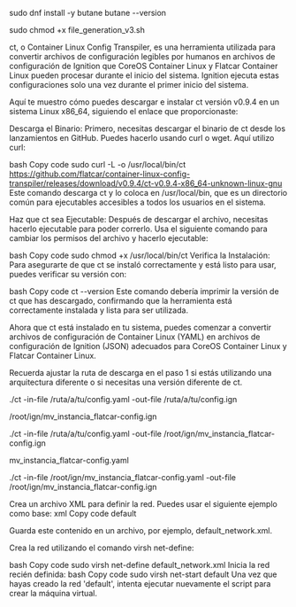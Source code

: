 
sudo dnf install -y butane
butane --version

sudo chmod +x file_generation_v3.sh

ct, o Container Linux Config Transpiler, es una herramienta utilizada para convertir archivos de configuración legibles por humanos en archivos de configuración de Ignition que CoreOS Container Linux y Flatcar Container Linux pueden procesar durante el inicio del sistema. Ignition ejecuta estas configuraciones solo una vez durante el primer inicio del sistema.

Aquí te muestro cómo puedes descargar e instalar ct versión v0.9.4 en un sistema Linux x86_64, siguiendo el enlace que proporcionaste:

Descarga el Binario:
Primero, necesitas descargar el binario de ct desde los lanzamientos en GitHub. Puedes hacerlo usando curl o wget. Aquí utilizo curl:

bash
Copy code
sudo curl -L -o /usr/local/bin/ct https://github.com/flatcar/container-linux-config-transpiler/releases/download/v0.9.4/ct-v0.9.4-x86_64-unknown-linux-gnu
Este comando descarga ct y lo coloca en /usr/local/bin, que es un directorio común para ejecutables accesibles a todos los usuarios en el sistema.

Haz que ct sea Ejecutable:
Después de descargar el archivo, necesitas hacerlo ejecutable para poder correrlo. Usa el siguiente comando para cambiar los permisos del archivo y hacerlo ejecutable:

bash
Copy code
sudo chmod +x /usr/local/bin/ct
Verifica la Instalación:
Para asegurarte de que ct se instaló correctamente y está listo para usar, puedes verificar su versión con:

bash
Copy code
ct --version
Este comando debería imprimir la versión de ct que has descargado, confirmando que la herramienta está correctamente instalada y lista para ser utilizada.

Ahora que ct está instalado en tu sistema, puedes comenzar a convertir archivos de configuración de Container Linux (YAML) en archivos de configuración de Ignition (JSON) adecuados para CoreOS Container Linux y Flatcar Container Linux.

Recuerda ajustar la ruta de descarga en el paso 1 si estás utilizando una arquitectura diferente o si necesitas una versión diferente de ct.

./ct -in-file /ruta/a/tu/config.yaml -out-file /ruta/a/tu/config.ign



/root/ign/mv_instancia_flatcar-config.ign

./ct -in-file /ruta/a/tu/config.yaml -out-file /root/ign/mv_instancia_flatcar-config.ign

mv_instancia_flatcar-config.yaml


./ct -in-file /root/ign/mv_instancia_flatcar-config.yaml -out-file /root/ign/mv_instancia_flatcar-config.ign


Crea un archivo XML para definir la red. Puedes usar el siguiente ejemplo como base:
xml
Copy code
<network>
  <name>default</name>
  <forward mode="nat"/>
  <bridge name="virbr0" />
  <ip address="192.168.122.1" netmask="255.255.255.0">
    <dhcp>
      <range start="192.168.122.2" end="192.168.122.254"/>
    </dhcp>
  </ip>
</network>

Guarda este contenido en un archivo, por ejemplo, default_network.xml.

Crea la red utilizando el comando virsh net-define:

bash
Copy code
sudo virsh net-define default_network.xml
Inicia la red recién definida:
bash
Copy code
sudo virsh net-start default
Una vez que hayas creado la red 'default', intenta ejecutar nuevamente el script para crear la máquina virtual.